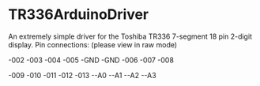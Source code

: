 # TR336ArduinoDriver
An extremely simple driver for the Toshiba TR336 7-segment 18 pin 2-digit display.
Pin connections: (please view in raw mode)

-002 -003 -004 -005 -GND -GND -006 -007 -008 



-009 -010 -011 -012 -013 --A0 --A1 --A2 --A3
